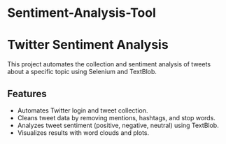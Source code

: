 # Sentiment-Analysis-Tool

# Twitter Sentiment Analysis

This project automates the collection and sentiment analysis of tweets about a specific topic using Selenium and TextBlob.

## Features

- Automates Twitter login and tweet collection.
- Cleans tweet data by removing mentions, hashtags, and stop words.
- Analyzes tweet sentiment (positive, negative, neutral) using TextBlob.
- Visualizes results with word clouds and plots.

